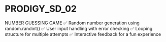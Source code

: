 # PRODIGY_SD_02
NUMBER GUESSING GAME
✅ Random number generation using random.randint()
✅ User input handling with error checking
✅ Looping structure for multiple attempts
✅ Interactive feedback for a fun experience
